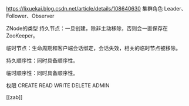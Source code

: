 https://lixuekai.blog.csdn.net/article/details/108640630
集群角色
Leader、Follower、Observer

ZNode的类型
持久节点：一旦创建，除非主动移除，否则会一直保存在ZooKeeper。

临时节点：生命周期和客户端会话绑定，会话失效，相关的临时节点被移除。

持久顺序性：同时具备顺序性。

临时顺序性：同时具备顺序性。

权限
CREATE
READ
WRITE
DELETE
ADMIN

[[zab]]